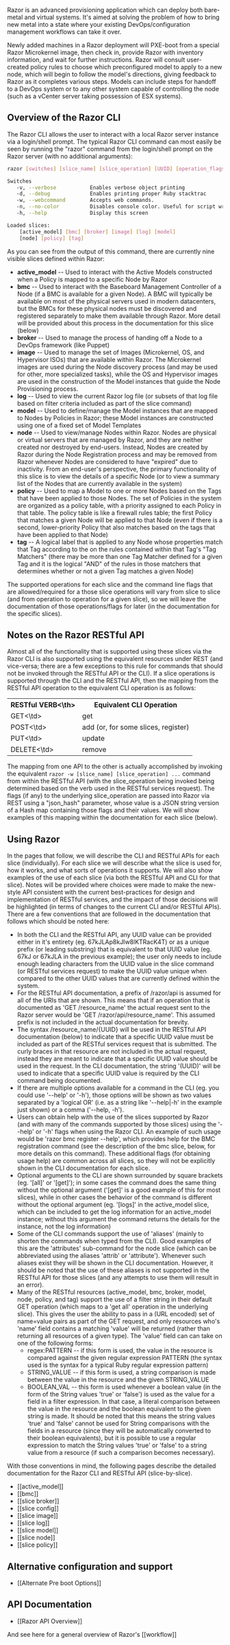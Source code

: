 Razor is an advanced provisioning application which can deploy both bare-metal and virtual systems. It's aimed at solving the problem of how to bring new metal into a state where your existing DevOps/configuration management workflows can take it over.

Newly added machines in a Razor deployment will PXE-boot from a special Razor Microkernel image, then check in, provide Razor with inventory information, and wait for further instructions. Razor will consult user-created policy rules to choose which preconfigured model to apply to a new node, which will begin to follow the model's directions, giving feedback to Razor as it completes various steps. Models can include steps for handoff to a DevOps system or to any other system capable of controlling the node (such as a vCenter server taking possession of ESX systems).

## Overview of the Razor CLI

The Razor CLI allows the user to interact with a local Razor server instance via a login/shell prompt. The typical Razor CLI command can most easily be seen by running the "razor" command from the login/shell prompt on the Razor server (with no additional arguments):
```bash
razor [switches] [slice_name] [slice_operation] [UUID] [operation_flags] ...

Switches
   -v, --verbose           Enables verbose object printing
   -d, --debug             Enables printing proper Ruby stacktrac
   -w, --webcommand        Accepts web commands.
   -n, --no-color          Disables console color. Useful for script wrapping.
   -h, --help              Display this screen

Loaded slices:
    [active_model] [bmc] [broker] [image] [log] [model]
    [node] [policy] [tag]
```
As you can see from the output of this command, there are currently nine visible slices defined within Razor:

* **active_model** -- Used to interact with the Active Models constructed when a Policy is mapped to a specific Node by Razor
* **bmc** -- Used to interact with the Baseboard Management Controller of a Node (if a BMC is available for a given Node). A BMC will typically be available on most of the physical servers used in modern datacenters, but the BMCs for these physical nodes must be discovered and registered separately to make them available through Razor. More detail will be provided about this process in the documentation for this slice (below)
* **broker** -- Used to manage the process of handing off a Node to a DevOps framework (like Puppet)
* **image** -- Used to manage the set of Images (Microkernel, OS, and Hypervisor ISOs) that are available within Razor. The Microkernel images are used during the Node discovery process (and may be used for other, more specialized tasks), while the OS and Hypervisor images are used in the construction of the Model instances that guide the Node Provisioning process.
* **log** -- Used to view the current Razor log file (or subsets of that log file based on filter criteria included as part of the slice command)
* **model** -- Used to define/manage the Model instances that are mapped to Nodes by Policies in Razor; these Model instances are constructed using one of a fixed set of Model Templates
* **node** -- Used to view/manage Nodes within Razor. Nodes are physical or virtual servers that are managed by Razor, and they are neither created nor destroyed by end-users. Instead, Nodes are created by Razor during the Node Registration process and may be removed from Razor whenever Nodes are considered to have "expired" due to inactivity. From an end-user's perspective, the primary functionality of this slice is to view the details of a specific Node (or to view a summary list of the Nodes that are currently available in the system)
* **policy** -- Used to map a Model to one or more Nodes based on the Tags that have been applied to those Nodes. The set of Policies in the system are organized as a policy table, with a priority assigned to each Policy in that table. The policy table is like a firewall rules table; the first Policy that matches a given Node will be applied to that Node (even if there is a second, lower-priority Policy that also matches based on the tags that have been applied to that Node)
* **tag** -- A logical label that is applied to any Node whose properties match that Tag according to the on the rules contained within that Tag's "Tag Matchers" (there may be more than one Tag Matcher defined for a given Tag and it is the logical "AND" of the rules in those matchers that determines whether or not a given Tag matches a given Node)

The supported operations for each slice and the command line flags that are allowed/required for a those slice operations will vary from slice to slice (and from operation to operation for a given slice), so we will leave the documentation of those operations/flags for later (in the documentation for the specific slices).

## Notes on the Razor RESTful API

Almost all of the functionality that is supported using these slices via the Razor CLI is also supported using the equivalent resources under REST (and vice-versa; there are a few exceptions to this rule for commands that should not be invoked through the RESTful API or the CLI). If a slice operations is supported through the CLI and the RESTful API, then the mapping from the RESTful API operation to the equivalent CLI operation is as follows:

<table>
    <tr>
        <th>RESTful VERB<\th>
        <th>Equivalent CLI Operation</th>
    </tr>
    <tr>
        <td>GET<\td>
        <td>get</td>
    </tr>
    <tr>
        <td>POST<\td>
        <td>add (or, for some slices, register)</td>
    </tr>
    <tr>
        <td>PUT<\td>
        <td>update</td>
    </tr>
    <tr>
        <td>DELETE<\td>
        <td>remove</td>
    </tr>
</table>

The mapping from one API to the other is actually accomplished by invoking the equivalent `razor -w [slice_name] [slice_operation] ...` command from within the RESTful API (with the slice_operation being invoked being determined based on the verb used in the RESTful services request). The flags (if any) to the underlying slice_operation are passed into Razor via REST using a "json_hash" parameter, whose value is a JSON string version of a Hash map containing those flags and their values. We will show examples of this mapping within the documentation for each slice (below).

## Using Razor

In the pages that follow, we will describe the CLI and RESTful APIs for each slice (individually). For each slice we will describe what the slice is used for, how it works, and what sorts of operations it supports. We will also show examples of the use of each slice (via both the RESTful API and CLI for that slice). Notes will be provided where choices were made to make the new-style API consistent with the current best-practices for design and implementation of RESTful services, and the impact of those decisions will be highlighted (in terms of changes to the current CLI and/or RESTful APIs). There are a few conventions that are followed in the documentation that follows which should be noted here:

* In both the CLI and the RESTful API, any UUID value can be provided either in it's entirety (eg. 67kJLAp8kJIw8lKTRacK4T) or as a unique prefix (or leading substring) that is equivalent to that UUID value (eg. 67kJ or 67kJLA in the previous example); the user only needs to include enough leading characters from the UUID value in the slice command (or RESTful services request) to make the UUID value unique when compared to the other UUID values that are currently defined within the system.
* For the RESTful API documentation, a prefix of /razor/api is assumed for all of the URIs that are shown. This means that if an operation that is documented as 'GET /resource_name' the actual request sent to the Razor server would be 'GET /razor/api/resource_name'. This assumed prefix is not included in the actual documentation for brevity.
* The syntax /resource_name/{UUID} will be used in the RESTful API documentation (below) to indicate that a specific UUID value must be included as part of the RESTful services request that is submitted. The curly braces in that resource are not included in the actual request, instead they are meant to indicate that a specific UUID value should be used in the request. In the CLI documentation, the string '(UUID)' will be used to indicate that a specific UUID value is required by the CLI command being documented.
* If there are multiple options available for a command in the CLI (eg. you could use '--help' or '-h'), those options will be shown as two values separated by a 'logical OR' (i.e. as a string like '--help|-h' in the example just shown) or a comma ('--help, -h').
* Users can obtain help with the use of the slices supported by Razor (and with many of the commands supported by those slices) using the '--help' or '-h' flags when using the Razor CLI. An example of such usage would be 'razor bmc register --help', which provides help for the BMC registration command (see the description of the bmc slice, below, for more details on this command). These additional flags (for obtaining usage help) are common across all slices, so they will not be explicitly shown in the CLI documentation for each slice.
* Optional arguments to the CLI are shown surrounded by square brackets (eg. '[all]' or '[get]'); in some cases the command does the same thing without the optional argument ('[get]' is a good example of this for most slices), while in other cases the behavior of the command is different without the optional argument (eg. '[logs]' in the active_model slice, which can be included to get the log information for an active_model instance; without this argument the command returns the details for the instance, not the log information)
* Some of the CLI commands support the use of 'aliases' (mainly to shorten the commands when typed from the CLI). Good examples of this are the 'attributes' sub-command for the node slice (which can be abbreviated using the aliases 'attrib' or 'attribute'). Whenever such aliases exist they will be shown in the CLI documentation. However, it should be noted that the use of these aliases is not supported in the RESTful API for those slices (and any attempts to use them will result in an error).
* Many of the RESTful resources (active_model, bmc, broker, model, node, policy, and tag) support the use of a filter string in their default GET operation (which maps to a 'get all' operation in the underlying slice). This gives the user the ability to pass in a (URL encoded) set of name=value pairs as part of the GET request, and only resources who's 'name' field contains a matching 'value' will be returned (rather than returning all resources of a given type). The 'value' field can can take on one of the following forms:
    * regex:PATTERN -- if this form is used, the value in the resource is compared against the given regular expression PATTERN (the syntax used is the syntax for a typical Ruby regular expression pattern)
    * STRING_VALUE -- if this form is used, a string comparison is made between the value in the resource and the given STRING_VALUE
    * BOOLEAN_VAL -- this form is used whenever a boolean value (in the form of the String values 'true' or 'false') is used as the value for a field in a filter expression. In that case, a literal comparison between the value in the resource and the boolean equivalent to the given string is made. It should be noted that this means the string values 'true' and 'false' cannot be used for String comparisons with the fields in a resource (since they will be automatically converted to their boolean equivalents), but it is possible to use a regular expression to match the String values 'true' or 'false' to a string value from a resource (if such a comparison becomes necessary).

With those conventions in mind, the following pages describe the detailed documentation for the Razor CLI and RESTful API (slice-by-slice).

* [[active_model]]
* [[bmc]]
* [[slice broker]]
* [[slice config]]
* [[slice image]]
* [[slice log]]
* [[slice model]]
* [[slice node]]
* [[slice policy]]

## Alternative configuration and support

* [[Alternate Pre boot Options]]

## API Documentation

* [[Razor API Overview]]

And see here for a general overview of Razor's [[workflow]]